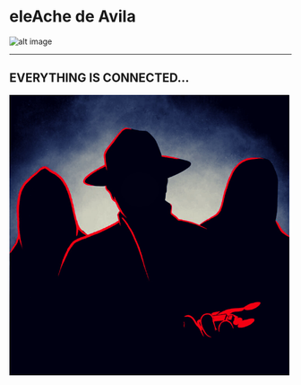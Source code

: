 # eleAche de Avila

![alt image](wallpaper2.png)


---
## EVERYTHING IS CONNECTED...
![alt image](Untitled%20design(1).png)



